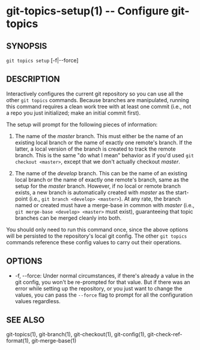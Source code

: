 # git-topics-setup(1) -- Configure git-topics

## SYNOPSIS

`git topics setup` [-f|--force]

## DESCRIPTION

Interactively configures the current git repository so you can use all the
other `git topics` commands. Because branches are manipulated, running this
command requires a clean work tree with at least one commit (i.e., not a repo
you just initialized; make an initial commit first).

The setup will prompt for the following pieces of information:

1. The name of the _master_ branch. This must either be the name of an existing
   local branch or the name of exactly one remote's branch. If the latter, a
   local version of the branch is created to track the remote branch. This is
   the same "do what I mean" behavior as if you'd used `git checkout <master>`,
   except that we don't actually checkout _master_.

2. The name of the _develop_ branch. This can be the name of an existing local
   branch or the name of exactly one remote's branch, same as the setup for the
   _master_ branch. However, if no local or remote branch exists, a new branch
   is automatically created with _master_ as the start-point (i.e., `git branch
   <develop> <master>`). At any rate, the branch named or created must have a
   merge-base in common with _master_ (i.e., `git merge-base <develop>
   <master>` must exist), guaranteeing that topic branches can be merged
   cleanly into both.

You should only need to run this command once, since the above options will be
persisted to the repository's local git config. The other `git topics` commands
reference these config values to carry out their operations.

## OPTIONS

* -f, --force:
  Under normal circumstances, if there's already a value in the git config, you
  won't be re-prompted for that value. But if there was an error while setting
  up the repository, or you just want to change the values, you can pass the
  `--force` flag to prompt for all the configuration values regardless.

## SEE ALSO

git-topics(1), git-branch(1), git-checkout(1), git-config(1),
git-check-ref-format(1), git-merge-base(1)
